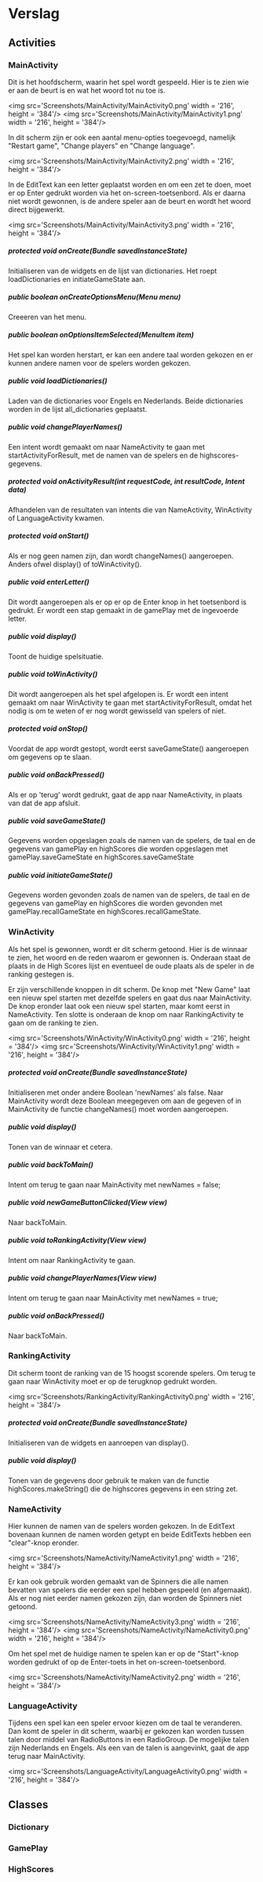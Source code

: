 # Verslag

## Activities

### MainActivity

Dit is het hoofdscherm, waarin het spel wordt gespeeld. Hier is te zien wie er aan de beurt is en wat het woord tot nu toe is. 

<img src='Screenshots/MainActivity/MainActivity0.png' width = '216', height = '384'/>
<img src='Screenshots/MainActivity/MainActivity1.png' width = '216', height = '384'/>

In dit scherm zijn er ook een aantal menu-opties toegevoegd, namelijk "Restart game", "Change players" en "Change language".

<img src='Screenshots/MainActivity/MainActivity2.png' width = '216', height = '384'/>

In de EditText kan een letter geplaatst worden en om een zet te doen, moet er op Enter gedrukt worden via het on-screen-toetsenbord. Als er daarna niet wordt gewonnen, is de andere speler aan de beurt en wordt het woord direct bijgewerkt.

<img src='Screenshots/MainActivity/MainActivity3.png' width = '216', height = '384'/>

##### protected void onCreate(Bundle savedInstanceState)
Initialiseren van de widgets en de lijst van dictionaries. Het roept loadDictionaries en initiateGameState aan.

##### public boolean onCreateOptionsMenu(Menu menu)
Creeeren van het menu.

##### public boolean onOptionsItemSelected(MenuItem item) 
Het spel kan worden herstart, er kan een andere taal worden gekozen en er kunnen andere namen voor de spelers worden gekozen.

##### public void loadDictionaries()
Laden van de dictionaries voor Engels en Nederlands. Beide dictionaries worden in de lijst all_dictionaries geplaatst.

##### public void changePlayerNames()
Een intent wordt gemaakt om naar NameActivity te gaan met startActivityForResult, met de namen van de spelers en de highscores-gegevens. 

##### protected void onActivityResult(int requestCode, int resultCode, Intent data)
Afhandelen van de resultaten van intents die van NameActivity, WinActivity of LanguageActivity kwamen.

##### protected void onStart()
Als er nog geen namen zijn, dan wordt changeNames() aangeroepen. Anders ofwel display() of toWinActivity().

##### public void enterLetter()
Dit wordt aangeroepen als er op er op de Enter knop in het toetsenbord is gedrukt. Er wordt een stap gemaakt in de gamePlay met de ingevoerde letter.

##### public void display()
Toont de huidige spelsituatie.

##### public void toWinActivity()
Dit wordt aangeroepen als het spel afgelopen is. Er wordt een intent gemaakt om naar WinActivity te gaan met startActivityForResult, omdat het nodig is om te weten of er nog wordt gewisseld van spelers of niet.

##### protected void onStop()
Voordat de app wordt gestopt, wordt eerst saveGameState() aangeroepen om gegevens op te slaan.

##### public void onBackPressed()
Als er op 'terug' wordt gedrukt, gaat de app naar NameActivity, in plaats van dat de app afsluit. 

##### public void saveGameState()
Gegevens worden opgeslagen zoals de namen van de spelers, de taal en de gegevens van gamePlay en highScores die worden opgeslagen met gamePlay.saveGameState en highScores.saveGameState

##### public void initiateGameState()
Gegevens worden gevonden zoals de namen van de spelers, de taal en de gegevens van gamePlay en highScores die worden gevonden met gamePlay.recallGameState en highScores.recallGameState. 

### WinActivity

Als het spel is gewonnen, wordt er dit scherm getoond. Hier is de winnaar te zien, het woord en de reden waarom er gewonnen is. Onderaan staat de plaats in de High Scores lijst en eventueel de oude plaats als de speler in de ranking gestegen is. 

Er zijn verschillende knoppen in dit scherm. De knop met "New Game" laat een nieuw spel starten met dezelfde spelers en gaat dus naar MainActivity. De knop eronder laat ook een nieuw spel starten, maar komt eerst in NameActivity. Ten slotte is onderaan de knop om naar RankingActivity te gaan om de ranking te zien.

<img src='Screenshots/WinActivity/WinActivity0.png' width = '216', height = '384'/>
<img src='Screenshots/WinActivity/WinActivity1.png' width = '216', height = '384'/>

##### protected void onCreate(Bundle savedInstanceState)
Initialiseren met onder andere Boolean 'newNames' als false. Naar MainActivity wordt deze Boolean meegegeven om aan de gegeven of in MainActivity de functie changeNames() moet worden aangeroepen.

##### public void display()
Tonen van de winnaar et cetera.

##### public void backToMain()
Intent om terug te gaan naar MainActivity met newNames = false;

##### public void newGameButtonClicked(View view)
Naar backToMain.

##### public void toRankingActivity(View view)
Intent om naar RankingActivity te gaan.

##### public void changePlayerNames(View view)
Intent om terug te gaan naar MainActivity met newNames = true;

##### public void onBackPressed()
Naar backToMain.

### RankingActivity

Dit scherm toont de ranking van de 15 hoogst scorende spelers. Om terug te gaan naar WinActivity moet er op de terugknop gedrukt worden.

<img src='Screenshots/RankingActivity/RankingActivity0.png' width = '216', height = '384'/>

##### protected void onCreate(Bundle savedInstanceState)
Initialiseren van de widgets en aanroepen van display().

##### public void display()
Tonen van de gegevens door gebruik te maken van de functie highScores.makeString() die de highscores gegevens in een string zet.

### NameActivity

Hier kunnen de namen van de spelers worden gekozen. In de EditText bovenaan kunnen de namen worden getypt en beide EditTexts hebben een "clear"-knop eronder. 

<img src='Screenshots/NameActivity/NameActivity1.png' width = '216', height = '384'/>

Er kan ook gebruik worden gemaakt van de Spinners die alle namen bevatten van spelers die eerder een spel hebben gespeeld (en afgemaakt). Als er nog niet eerder namen gekozen zijn, dan worden de Spinners niet getoond.

<img src='Screenshots/NameActivity/NameActivity3.png' width = '216', height = '384'/>
<img src='Screenshots/NameActivity/NameActivity0.png' width = '216', height = '384'/>

Om het spel met de huidige namen te spelen kan er op de "Start"-knop worden gedrukt of op de Enter-toets in het on-screen-toetsenbord. 

<img src='Screenshots/NameActivity/NameActivity2.png' width = '216', height = '384'/>



### LanguageActivity

Tijdens een spel kan een speler ervoor kiezen om de taal te veranderen. Dan komt de speler in dit scherm, waarbij er gekozen kan worden tussen talen door middel van RadioButtons in een RadioGroup. De mogelijke talen zijn Nederlands en Engels. Als een van de talen is aangevinkt, gaat de app terug naar MainActivity.

<img src='Screenshots/LanguageActivity/LanguageActivity0.png' width = '216', height = '384'/>

## Classes

### Dictionary



### GamePlay

### HighScores


